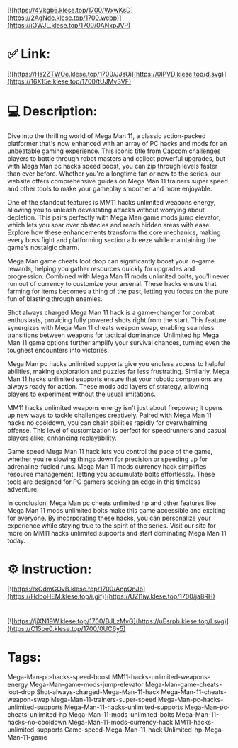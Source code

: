 [![https://4Vkgb6.klese.top/1700/WxwKsD](https://2AgNde.klese.top/1700.webp)](https://iOWJL.klese.top/1700/0ANxpJVP)
# ✅ Link:
[![https://Hs2ZTWOe.klese.top/1700/JJsUi](https://0lPVD.klese.top/d.svg)](https://16X15e.klese.top/1700/tUJMv3VF)
# 💻 Description:
Dive into the thrilling world of Mega Man 11, a classic action-packed platformer that's now enhanced with an array of PC hacks and mods for an unbeatable gaming experience. This iconic title from Capcom challenges players to battle through robot masters and collect powerful upgrades, but with Mega Man pc hacks speed boost, you can zip through levels faster than ever before. Whether you're a longtime fan or new to the series, our website offers comprehensive guides on Mega Man 11 trainers super speed and other tools to make your gameplay smoother and more enjoyable.



One of the standout features is MM11 hacks unlimited weapons energy, allowing you to unleash devastating attacks without worrying about depletion. This pairs perfectly with Mega Man game mods jump elevator, which lets you soar over obstacles and reach hidden areas with ease. Explore how these enhancements transform the core mechanics, making every boss fight and platforming section a breeze while maintaining the game's nostalgic charm.



Mega Man game cheats loot drop can significantly boost your in-game rewards, helping you gather resources quickly for upgrades and progression. Combined with Mega Man 11 mods unlimited bolts, you'll never run out of currency to customize your arsenal. These hacks ensure that farming for items becomes a thing of the past, letting you focus on the pure fun of blasting through enemies.



Shot always charged Mega Man 11 hack is a game-changer for combat enthusiasts, providing fully powered shots right from the start. This feature synergizes with Mega Man 11 cheats weapon swap, enabling seamless transitions between weapons for tactical dominance. Unlimited hp Mega Man 11 game options further amplify your survival chances, turning even the toughest encounters into victories.



Mega Man pc hacks unlimited supports give you endless access to helpful abilities, making exploration and puzzles far less frustrating. Similarly, Mega Man 11 hacks unlimited supports ensure that your robotic companions are always ready for action. These mods add layers of strategy, allowing players to experiment without the usual limitations.



MM11 hacks unlimited weapons energy isn't just about firepower; it opens up new ways to tackle challenges creatively. Paired with Mega Man 11 hacks no cooldown, you can chain abilities rapidly for overwhelming offense. This level of customization is perfect for speedrunners and casual players alike, enhancing replayability.



Game speed Mega Man 11 hack lets you control the pace of the game, whether you're slowing things down for precision or speeding up for adrenaline-fueled runs. Mega Man 11 mods currency hack simplifies resource management, letting you accumulate bolts effortlessly. These tools are designed for PC gamers seeking an edge in this timeless adventure.



In conclusion, Mega Man pc cheats unlimited hp and other features like Mega Man 11 mods unlimited bolts make this game accessible and exciting for everyone. By incorporating these hacks, you can personalize your experience while staying true to the spirit of the series. Visit our site for more on MM11 hacks unlimited supports and start dominating Mega Man 11 today.

# ⚙️ Instruction:
[![https://xOdmGOvB.klese.top/1700/AnpQnJb](https://HdboHEM.klese.top/i.gif)](https://UZI1iw.klese.top/1700/ja8RH)
#
[![https://jjXN19W.klese.top/1700/BJLzMvG](https://uEsrpb.klese.top/l.svg)](https://C15be0.klese.top/1700/0UC6y5)
# Tags:
Mega-Man-pc-hacks-speed-boost MM11-hacks-unlimited-weapons-energy Mega-Man-game-mods-jump-elevator Mega-Man-game-cheats-loot-drop Shot-always-charged-Mega-Man-11-hack Mega-Man-11-cheats-weapon-swap Mega-Man-11-trainers-super-speed Mega-Man-pc-hacks-unlimited-supports Mega-Man-11-hacks-unlimited-supports Mega-Man-pc-cheats-unlimited-hp Mega-Man-11-mods-unlimited-bolts Mega-Man-11-hacks-no-cooldown Mega-Man-11-mods-currency-hack MM11-hacks-unlimited-supports Game-speed-Mega-Man-11-hack Unlimited-hp-Mega-Man-11-game







